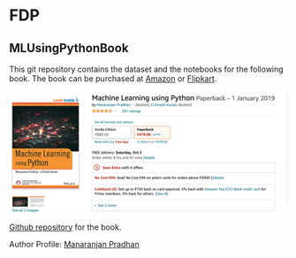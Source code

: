 # FDP

## MLUsingPythonBook

This git repository contains the dataset and the notebooks for the following book. The book can be purchased at [Amazon](https://www.amazon.in/Machine-Learning-Python-Manaranjan-Pradhan-ebook/dp/B07RLQPNRX/) or [Flipkart](https://www.flipkart.com/machine-learning-using-python/p/itmb674ebe92d32a).

![ML Using Python](./media/bookimage.png)

[Github repository](https://github.com/manaranjanp/MLUsingPythonBook) for the book.

Author Profile: [Manaranjan Pradhan](https://www.manaranjanp.com/)

